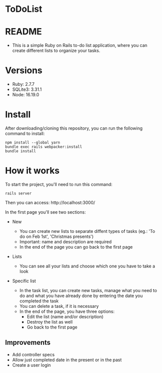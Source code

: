 # ToDoList
# README

* This is a simple Ruby on Rails to-do list application, where you can create different lists to organize your tasks.

# Versions
 * Ruby: 2.7.7
 * SQLite3: 3.31.1
 * Node: 16.19.0
# Install
After downloading/cloning this repository, you can run the following command to install:

```
npm install --global yarn
bundle exec rails webpacker:install
bundle install
```
# How it works
To start the project, you'll need to run this command:
```
rails server
```
Then you can access: http://localhost:3000/

In the first page you'll see two sections:
- New
  * You can create new lists to separate diffent types of tasks (eg.: 'To do on Feb 1st', 'Christmas presents')
  * Important: name and description are required
  * In the end of the page you can go back to the first page

- Lists
  * You can see all your lists and choose which one you have to take a look

- Specific list
  * In the task list, you can create new tasks, manage what you need to do and what you have already done by entering the date you completed the task
  * You can delete a task, if it is necessary
  * In the end of the page, you have three options:
    - Edit the list (name and/or description)
    - Destroy the list as well
    - Go back to the first page

## Improvements
* Add controller specs
* Allow just completed date in the present or in the past
* Create a user login